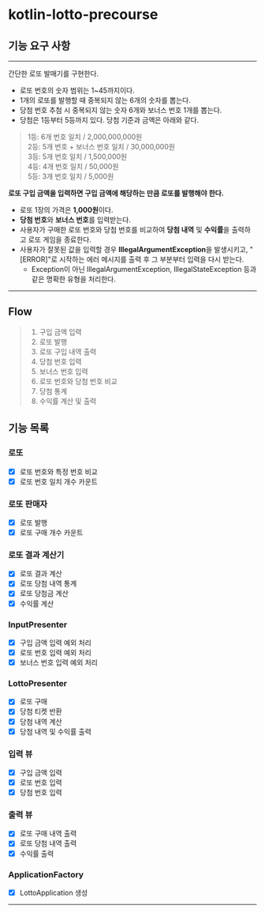 # kotlin-lotto-precourse

## 기능 요구 사항

---
간단한 로또 발매기를 구현한다.

- 로또 번호의 숫자 범위는 1~45까지이다.  
- 1개의 로또를 발행할 때 중복되지 않는 6개의 숫자를 뽑는다.  
- 당첨 번호 추첨 시 중복되지 않는 숫자 6개와 보너스 번호 1개를 뽑는다.  
- 당첨은 1등부터 5등까지 있다. 당첨 기준과 금액은 아래와 같다.

>1등: 6개 번호 일치 / 2,000,000,000원  
2등: 5개 번호 + 보너스 번호 일치 / 30,000,000원  
3등: 5개 번호 일치 / 1,500,000원  
4등: 4개 번호 일치 / 50,000원  
5등: 3개 번호 일치 / 5,000원
  
**로또 구입 금액을 입력하면 구입 금액에 해당하는 만큼 로또를 발행해야 한다.**  
- 로또 1장의 가격은 **1,000원**이다.  
- **당첨 번호**와 **보너스 번호**를 입력받는다.  
- 사용자가 구매한 로또 번호와 당첨 번호를 비교하여 **당첨 내역** 및 **수익률**을 출력하고 로또 게임을 종료한다.  
- 사용자가 잘못된 값을 입력할 경우 **IllegalArgumentException**을 발생시키고, "[ERROR]"로 시작하는 에러 메시지를 출력 후 그 부분부터 입력을 다시 받는다.  
  - Exception이 아닌 IllegalArgumentException, IllegalStateException 등과 같은 명확한 유형을 처리한다.  
---
## Flow
> 1. 구입 금액 입력
> 2. 로또 발행
> 3. 로또 구입 내역 출력
> 4. 당첨 번호 입력
> 5. 보너스 번호 입력
> 6. 로또 번호와 당첨 번호 비교
> 7. 당첨 통계
> 8. 수익률 계산 및 출력

## 기능 목록

### 로또
- [x] 로또 번호와 특정 번호 비교
- [x] 로또 번호 일치 개수 카운트
### 로또 판매자
- [x] 로또 발행
- [x] 로또 구매 개수 카운트
### 로또 결과 계산기
- [x] 로또 결과 계산
- [x] 로또 당첨 내역 통계
- [x] 로또 당첨금 계산
- [x] 수익률 계산

### InputPresenter
- [x] 구입 금액 입력 예외 처리
- [x] 로또 번호 입력 예외 처리
- [x] 보너스 번호 입력 예외 처리

### LottoPresenter
- [x] 로또 구매
- [x] 당첨 티켓 반환
- [x] 당첨 내역 계산
- [x] 당첨 내역 및 수익률 출력

### 입력 뷰
- [x] 구입 금액 입력
- [x] 로또 번호 입력
- [x] 당첨 번호 입력

### 출력 뷰
- [x] 로또 구매 내역 출력
- [x] 로또 당첨 내역 출력
- [x] 수익률 출력

### ApplicationFactory
- [x] LottoApplication 생성

---